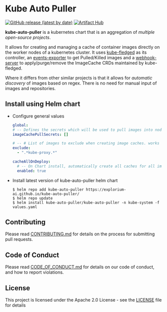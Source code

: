 # Kube Auto Puller

[![GitHub release (latest by date)](https://img.shields.io/github/v/release/explorium-ai/kube-auto-puller)](https://img.shields.io/github/v/release/explorium-ai/kube-auto-puller)
[![Artifact Hub](https://img.shields.io/endpoint?url=https://artifacthub.io/badge/repository/kube-auto-puller)](https://artifacthub.io/packages/search?repo=kube-auto-puller)

**kube-auto-puller** is a kubernetes chart that is an aggregation of *multiple open-source projects*. 

It allows for creating and managing a cache of container images directly on the worker nodes of a kubernetes cluster. It uses [kube-fledged](https://github.com/senthilrch/kube-fledged) as its controller, an [events-exporter](https://github.com/AliyunContainerService/kube-eventer) to get Pulled/Killed images and a [webhook-server](https://github.com/adnanh/webhook) to apply/purge/remove the ImageCache CRDs maintained by kube-fledged.

Where it differs from other similar projects is that it allows for *automatic discovery* of images based on regex. There is no need for manual input of images and repositories.
## Install using Helm chart

- Configure general values
    ```yaml
    global:
    # -- Defines the secrets which will be used to pull images into nodes and cache them
    imageCachePullSecrets: []
    
    # -- # List of images to exclude when creating image caches. works with Regex
    exclude:
      - ".*kube-proxy.*"
    
    cacheAllOnDeploy: 
      # -- On Chart install, automatically create all caches for all images in the cluster (respecting excluded list)
      enabled: true
    ```
- Install latest version of kube-auto-puller helm chart

    ```
    $ helm repo add kube-auto-puller https://explorium-ai.github.io/kube-auto-puller/
    $ helm repo update
    $ helm install kube-auto-puller/kube-auto-puller -n kube-system -f values.yaml
    ```
## Contributing

Please read [CONTRIBUTING.md](CONTRIBUTING.md) for details on the process for submitting pull requests.

## Code of Conduct

Please read [CODE_OF_CONDUCT.md](CODE_OF_CONDUCT.md) for details on our code of conduct, and how to report violations.

## License

This project is licensed under the Apache 2.0 License - see the [LICENSE](LICENSE) file for details

